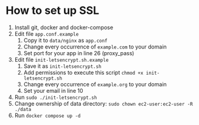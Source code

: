 # How to set up SSL
1. Install git, docker and docker-compose
2. Edit file `app.conf.example`
    1. Copy it to `data/nginx` as `app.conf`
    2. Change every occurrence of `example.com` to your domain
    3. Set port for your app in line 26 (proxy\_pass)
3. Edit file `init-letsencrypt.sh.example`
    1. Save it as `init-letsencrypt.sh`
    2. Add permissions to execute this script `chmod +x init-letsencrypt.sh`
    3. Change every occurrence of `example.org` to your domain
    4. Set your email in line 10
4. Run `sudo ./init-letsencrypt.sh`
5. Change ownership of data directory: `sudo chown ec2-user:ec2-user -R ./data`
6. Run `docker compose up -d`
